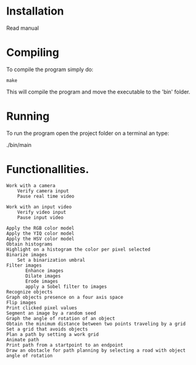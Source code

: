 # Installation
Read manual

# Compiling
To compile the program simply do:

    make

This will compile the program and move the executable to the 'bin' folder.

# Running
To run the program open the project folder on a terminal an type:
   
   ./bin/main
   
# Functionallities.
    
    Work with a camera
        Verify camera input
        Pause real time video
        
    Work with an input video
        Verify video input
        Pause input video
    
    Apply the RGB color model
    Apply the YIQ color model
    Apply the HSV color model
    Obtain histograms
    Highlight on a histogram the color per pixel selected
    Binarize images
        Set a binarization umbral
    Filter images
           Enhance images
           Dilate images
           Erode images
           apply a Sobel filter to images
    Recognize objects
    Graph objects presence on a four axis space
    Flip images
    Print clicked pixel values
    Segment an image by a random seed
    Graph the angle of rotation of an object
    Obtain the minimum distance between two points traveling by a grid
    Set a grid that avoids objects
    Plan a path by setting a work grid
    Animate path
    Print path from a startpoint to an endpoint
    Draw an obstacle for path planning by selecting a road with object angle of rotation
    

    
